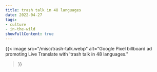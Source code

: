 ```yaml
---
title: trash talk in 48 languages
date: 2022-04-27
tags:
- culture
- in-the-wild
showFullContent: true
---
```


{{<
  image
  src="/misc/trash-talk.webp"
  alt="Google Pixel billboard ad promoting Live Translate with 'trash talk in 48 languages."
>}}